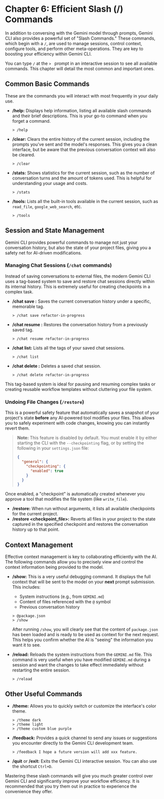 # Chapter 6: Efficient Slash (/) Commands

In addition to conversing with the Gemini model through prompts, Gemini CLI also provides a powerful set of "Slash Commands." These commands, which begin with a `/`, are used to manage sessions, control context, configure tools, and perform other meta-operations. They are key to boosting your efficiency within Gemini CLI.

You can type `/` at the `> ` prompt in an interactive session to see all available commands. This chapter will detail the most common and important ones.

## Common Basic Commands

These are the commands you will interact with most frequently in your daily use.

*   **/help:** Displays help information, listing all available slash commands and their brief descriptions. This is your go-to command when you forget a command.
    ```
    > /help
    ```

*   **/clear:** Clears the entire history of the current session, including the prompts you've sent and the model's responses. This gives you a clean interface, but be aware that the previous conversation context will also be cleared.
    ```
    > /clear
    ```

*   **/stats:** Shows statistics for the current session, such as the number of conversation turns and the amount of tokens used. This is helpful for understanding your usage and costs.
    ```
    > /stats
    ```

*   **/tools:** Lists all the built-in tools available in the current session, such as `read_file`, `google_web_search`, etc.
    ```
    > /tools
    ```

## Session and State Management

Gemini CLI provides powerful commands to manage not just your conversation history, but also the state of your project files, giving you a safety net for AI-driven modifications.

### Managing Chat Sessions (`/chat` commands)

Instead of saving conversations to external files, the modern Gemini CLI uses a tag-based system to save and restore chat sessions directly within its internal history. This is extremely useful for creating checkpoints in a complex task.

*   **/chat save <tag>:** Saves the current conversation history under a specific, memorable tag.
    ```
    > /chat save refactor-in-progress
    ```
*   **/chat resume <tag>:** Restores the conversation history from a previously saved tag.
    ```
    > /chat resume refactor-in-progress
    ```
*   **/chat list:** Lists all the tags of your saved chat sessions.
    ```
    > /chat list
    ```
*   **/chat delete <tag>:** Deletes a saved chat session.
    ```
    > /chat delete refactor-in-progress
    ```
This tag-based system is ideal for pausing and resuming complex tasks or creating reusable workflow templates without cluttering your file system.

### Undoing File Changes (`/restore`)

This is a powerful safety feature that automatically saves a snapshot of your project's state **before** any AI-powered tool modifies your files. This allows you to safely experiment with code changes, knowing you can instantly revert them.

> **Note:** This feature is disabled by default. You must enable it by either starting the CLI with the `--checkpointing` flag, or by setting the following in your `settings.json` file:
> ```json
> {
>   "general": {
>     "checkpointing": {
>       "enabled": true
>     }
>   }
> }
> ```

Once enabled, a "checkpoint" is automatically created whenever you approve a tool that modifies the file system (like `write_file`).

*   **/restore:** When run without arguments, it lists all available checkpoints for the current project.
*   **/restore <checkpoint_file>:** Reverts all files in your project to the state captured in the specified checkpoint and restores the conversation history up to that point.

## Context Management

Effective context management is key to collaborating efficiently with the AI. The following commands allow you to precisely view and control the context information being provided to the model.

*   **/show:** This is a very useful debugging command. It displays the full context that will be sent to the model on your **next** prompt submission. This includes:
    *   System instructions (e.g., from `GEMINI.md`)
    *   Content of files referenced with the `@` symbol
    *   Previous conversation history
    ```
    > @package.json
    > /show
    ```
    After running `/show`, you will clearly see that the content of `package.json` has been loaded and is ready to be used as context for the next request. This helps you confirm whether the AI is "seeing" the information you want it to see.

*   **/reload:** Reloads the system instructions from the `GEMINI.md` file. This command is very useful when you have modified `GEMINI.md` during a session and want the changes to take effect immediately without restarting the entire session.
    ```
    > /reload
    ```

## Other Useful Commands

*   **/theme:** Allows you to quickly switch or customize the interface's color theme.
    ```
    > /theme dark
    > /theme light
    > /theme custom blue purple
    ```

*   **/feedback:** Provides a quick channel to send any issues or suggestions you encounter directly to the Gemini CLI development team.
    ```
    > /feedback I hope a future version will add xxx feature.
    ```

*   **/quit** or **/exit:** Exits the Gemini CLI interactive session. You can also use the shortcut `Ctrl+D`.

Mastering these slash commands will give you much greater control over Gemini CLI and significantly improve your workflow efficiency. It is recommended that you try them out in practice to experience the convenience they offer.
